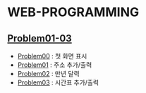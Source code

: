 # WEB-PROGRAMMING

## [Problem01-03](./Problem01-03)
* [Problem00](./Problem01-03/WebContent/Problem00) : 첫 화면 표시
* [Problem01](./Problem01-03/WebContent/Problem01) : 주소 추가/출력
* [Problem02](./Problem01-03/WebContent/Problem02) : 만년 달력
* [Problem03](./Problem01-03/WebContent/Problem03) : 시간표 추가/출력
